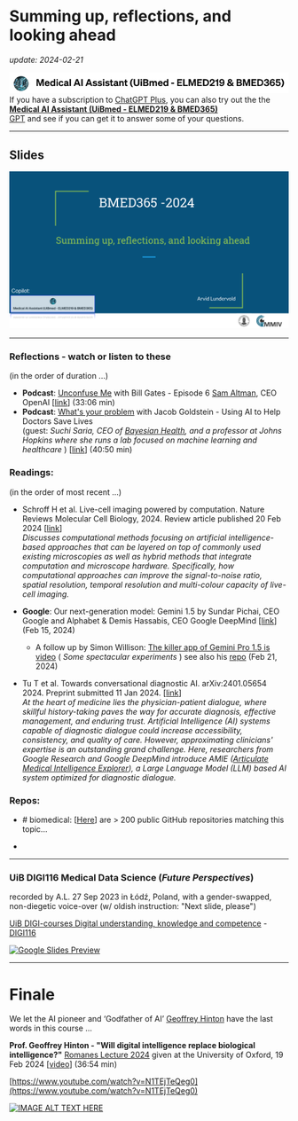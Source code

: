 # Summing up, reflections, and looking ahead

 _update: 2024-02-21_


<!-- ![img](../assets/GPT-MedAI.png)<br> -->
<img src="../assets/GPT-MedAI.png" width="600"><br>
If you have a subscription to [ChatGPT Plus](https://openai.com/blog/chatgpt-plus), you can also try out the the [**Medical AI Assistant (UiBmed - ELMED219 & BMED365)**](https://chat.openai.com/g/g-d90dfN17H-medical-ai-assistant-uibmed-elmed219-bmed365) <br> [GPT](https://openai.com/blog/introducing-gpts) and see if you can get it to answer some of your questions.

---------------

## Slides



<a href="https://docs.google.com/presentation/d/e/2PACX-1vTnHk_eMlJrb8g3DSEIk5CYxTvxJtJBPef3Wg9CxuZppe6cakJdQfaWDzdYJfCcftlETULeF8kC-GBn/pub?start=false&loop=false&delayms=3000"><img src="assets/Reflections-slide-0.png"></a>

<!--

<img src="assets/Reflections-slide-0.png">
-->
-----

### Reflections - watch or listen to these
(in the order of duration ...)

- **Podcast**: [Unconfuse Me](https://www.gatesnotes.com/Podcast) with Bill Gates - Episode 6 [Sam Altman](https://en.wikipedia.org/wiki/Sam_Altman), CEO OpenAI [[link](https://www.youtube.com/watch?v=PkXELH6Y2lM)]  (33:06 min)
- **Podcast**: [What's your problem](https://www.pushkin.fm/podcasts/whats-your-problem) with Jacob Goldstein - Using AI to Help Doctors Save Lives <br>(guest: _Suchi Saria, CEO of [Bayesian Health](https://www.bayesianhealth.com), and a professor at Johns Hopkins where she runs a lab focused on machine learning and healthcare_ ) [[link](https://www.pushkin.fm/podcasts/whats-your-problem/using-ai-to-help-doctors-save-lives)] (40:50 min)
  
### Readings:
(in the order of most recent ...)

- Schroff H et al. Live-cell imaging powered by computation. Nature Reviews Molecular Cell Biology, 2024. Review article published 20 Feb 2024 [[link](https://www.nature.com/articles/s41580-024-00702-6)] <br> _Discusses computational methods focusing on artificial intelligence-based approaches that can be layered on top of commonly used existing microscopies as well as hybrid methods that integrate computation and microscope hardware. Specifically, how computational approaches can improve the signal-to-noise ratio, spatial resolution, temporal resolution and multi-colour capacity of live-cell imaging._

- **Google**: Our next-generation model: Gemini 1.5 by Sundar Pichai, CEO Google and Alphabet & Demis Hassabis, CEO Google DeepMind [[link](https://blog.google/technology/ai/google-gemini-next-generation-model-february-2024)] (Feb 15, 2024)
  - A follow up by Simon Willison: [The killer app of Gemini Pro 1.5 is video](https://simonwillison.net/2024/Feb/21/gemini-pro-video)  ( _Some spectacular experiments_ ) see also his [repo](https://github.com/simonw) (Feb 21, 2024)
 
- Tu T et al. Towards conversational diagnostic AI. arXiv:2401.05654 2024. Preprint submitted 11 Jan 2024. [[link](https://arxiv.org/abs/2401.05654)] <br> _At the heart of medicine lies the physician-patient dialogue, where skillful history-taking paves the way for accurate diagnosis, effective management, and enduring trust. Artificial Intelligence (AI) systems capable of diagnostic dialogue could increase accessibility, consistency, and quality of care. However, approximating clinicians' expertise is an outstanding grand challenge. Here, researchers from Google Research and Google DeepMind introduce AMIE ([Articulate Medical Intelligence Explorer](https://blog.research.google/2024/01/amie-research-ai-system-for-diagnostic_12.html)), a Large Language Model (LLM) based AI system optimized for diagnostic dialogue._

  
### Repos:
- \# biomedical: [[Here](https://github.com/topics/biomedical)] are > 200 public GitHub repositories matching this topic...

- 
----

### UiB DIGI116 Medical Data Science (_Future Perspectives_)
recorded by A.L. 27 Sep 2023 in Łódź, Poland, with a gender-swapped, non-diegetic voice-over (w/ oldish instruction: "Next slide, please")

[UiB DIGI-courses Digital understanding, knowledge and competence](https://www.uib.no/en/digi) - [DIGI116](https://www4.uib.no/en/courses/DIGI116)

[![Google Slides Preview](assets/DIGI116-Future-Perspective-20230926-slides-preview.png)](https://docs.google.com/presentation/d/e/2PACX-1vQdvaaREXaSEdKdgUtwhHa2zoZthgYbMbzwCz0zaU1BcGei9QhBW9OOxRaFDe_5jCOiZcM6dsVvr-wj/pub?start=false&loop=false&delayms=3000)

----

# Finale

We let the AI pioneer and ‘Godfather of AI’ [Geoffrey Hinton](https://en.wikipedia.org/wiki/Geoffrey_Hinton) have the last words in this course ...    

**Prof. Geoffrey Hinton - "Will digital intelligence replace biological intelligence?"** [Romanes Lecture 2024](https://www.ox.ac.uk/news/2024-02-20-romanes-lecture-godfather-ai-speaks-about-risks-artificial-intelligence) given at the University of Oxford, 19 Feb 2024  [[video](https://youtu.be/N1TEjTeQeg0)] (36:54 min)


[https://www.youtube.com/watch?v=N1TEjTeQeg0](https://www.youtube.com/watch?v=N1TEjTeQeg0)

[![IMAGE ALT TEXT HERE](https://img.youtube.com/vi/N1TEjTeQeg0/maxresdefault.jpg)](https://www.youtube.com/watch?v=N1TEjTeQeg0)


<!--
[![IMAGE ALT TEXT HERE](https://img.youtube.com/vi/N1TEjTeQeg0/0.jpg)](https://www.youtube.com/watch?v=N1TEjTeQeg0)


<iframe width="560" height="315" src="https://www.youtube.com/embed/N1TEjTeQeg0?si=2YCd4nlkL7sLMHkD" title="YouTube video player" frameborder="0" allow="accelerometer; autoplay; clipboard-write; encrypted-media; gyroscope; picture-in-picture; web-share" allowfullscreen></iframe>

-->
